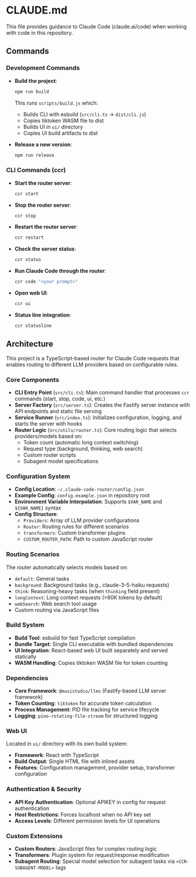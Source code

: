 # CLAUDE.md

This file provides guidance to Claude Code (claude.ai/code) when working with code in this repository.

## Commands

### Development Commands
-   **Build the project**:
    ```bash
    npm run build
    ```
    This runs `scripts/build.js` which:
    - Builds CLI with esbuild (`src/cli.ts` → `dist/cli.js`)
    - Copies tiktoken WASM file to dist
    - Builds UI in `ui/` directory
    - Copies UI build artifacts to dist

-   **Release a new version**:
    ```bash
    npm run release
    ```

### CLI Commands (ccr)
-   **Start the router server**:
    ```bash
    ccr start
    ```
-   **Stop the router server**:
    ```bash
    ccr stop
    ```
-   **Restart the router server**:
    ```bash
    ccr restart
    ```
-   **Check the server status**:
    ```bash
    ccr status
    ```
-   **Run Claude Code through the router**:
    ```bash
    ccr code "<your prompt>"
    ```
-   **Open web UI**:
    ```bash
    ccr ui
    ```
-   **Status line integration**:
    ```bash
    ccr statusline
    ```

## Architecture

This project is a TypeScript-based router for Claude Code requests that enables routing to different LLM providers based on configurable rules.

### Core Components

-   **CLI Entry Point** (`src/cli.ts`): Main command handler that processes `ccr` commands (start, stop, code, ui, etc.)
-   **Server Factory** (`src/server.ts`): Creates the Fastify server instance with API endpoints and static file serving
-   **Service Runner** (`src/index.ts`): Initializes configuration, logging, and starts the server with hooks
-   **Router Logic** (`src/utils/router.ts`): Core routing logic that selects providers/models based on:
    - Token count (automatic long context switching)
    - Request type (background, thinking, web search)
    - Custom router scripts
    - Subagent model specifications

### Configuration System

-   **Config Location**: `~/.claude-code-router/config.json`
-   **Example Config**: `config.example.json` in repository root
-   **Environment Variable Interpolation**: Supports `$VAR_NAME` and `${VAR_NAME}` syntax
-   **Config Structure**:
    - `Providers`: Array of LLM provider configurations
    - `Router`: Routing rules for different scenarios
    - `transformers`: Custom transformer plugins
    - `CUSTOM_ROUTER_PATH`: Path to custom JavaScript router

### Routing Scenarios

The router automatically selects models based on:
-   `default`: General tasks
-   `background`: Background tasks (e.g., claude-3-5-haiku requests)
-   `think`: Reasoning-heavy tasks (when `thinking` field present)
-   `longContext`: Long context requests (>60K tokens by default)
-   `webSearch`: Web search tool usage
-   Custom routing via JavaScript files

### Build System

-   **Build Tool**: esbuild for fast TypeScript compilation
-   **Bundle Target**: Single CLI executable with bundled dependencies
-   **UI Integration**: React-based web UI built separately and served statically
-   **WASM Handling**: Copies tiktoken WASM file for token counting

### Dependencies

-   **Core Framework**: `@musistudio/llms` (Fastify-based LLM server framework)
-   **Token Counting**: `tiktoken` for accurate token calculation
-   **Process Management**: PID file tracking for service lifecycle
-   **Logging**: `pino-rotating-file-stream` for structured logging

### Web UI

Located in `ui/` directory with its own build system:
-   **Framework**: React with TypeScript
-   **Build Output**: Single HTML file with inlined assets
-   **Features**: Configuration management, provider setup, transformer configuration

### Authentication & Security

-   **API Key Authentication**: Optional APIKEY in config for request authentication
-   **Host Restrictions**: Forces localhost when no API key set
-   **Access Levels**: Different permission levels for UI operations

### Custom Extensions

-   **Custom Routers**: JavaScript files for complex routing logic
-   **Transformers**: Plugin system for request/response modification
-   **Subagent Routing**: Special model selection for subagent tasks via `<CCR-SUBAGENT-MODEL>` tags
